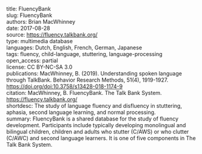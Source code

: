 title: FluencyBank  
slug: FluencyBank  
authors: Brian MacWhinney  
date: 2017-08-28  
source: https://fluency.talkbank.org/  
type: multimedia database  
languages: Dutch, English, French, German, Japanese  
tags: fluency, child-language, stuttering, language-processing  
open_access: partial     
license: CC BY-NC-SA 3.0  
publications: MacWhinney, B. (2019). Understanding spoken language through TalkBank. Behavior Research Methods, 51(4), 1919-1927. https://doi.org/doi:10.3758/s13428-018-1174-9    
citation: MacWhinney, B. FluencyBank. The Talk Bank System. https://fluency.talkbank.org/  
shortdesc: The study of language fluency and disfluency in stuttering, aphasia, second language learning, and normal processing.  
summary: FluencyBank is a shared database for the study of fluency development. Participants include typically developing monolingual and bilingual children, children and adults who stutter (C/AWS) or who clutter (C/AWC) and second language learners. It is one of five components in The Talk Bank System.  
